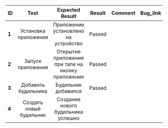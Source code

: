 ID | Test | Expected Result | Result | Comment | Bug_link
:--|:-------:|:--------------:|:-----:|:-----: | ---:
**1** | Установка приложения | Приложение установлено на устройство  | Passed |  |
**2** | Запуск приложения | Открытие приложения при тапе на иконку приложения | Passed | |
**3** | Добавить будильника | Будильник добавился | Passed | |
**4** | Создать новый будильник | Создание нового будильника успешно | 
